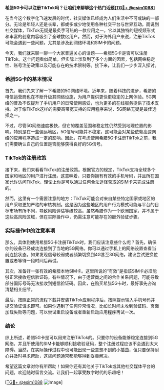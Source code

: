 **希腊5G卡可以注册TikTok吗？让咱们来聊聊这个热门话题[[TG💪+ @esim1088](https://t.me/s/esim1088)]**

在当今这个数字化飞速发展的时代，社交媒体已经成为人们生活中不可或缺的一部分。无论是年轻人还是长辈，都或多或少地使用各种社交平台与世界互动。而说到社交媒体，TikTok无疑是最炙手可热的一款应用之一。它以其独特的短视频形式和丰富的创意内容吸引了全球数亿用户。然而，对于海外用户来说，注册TikTok可能会遇到一些问题，尤其是涉及到网络环境和SIM卡的问题。

今天，我们就来聊一聊一个大家普遍关心的话题——希腊5G卡是否可以注册TikTok。这个问题看似简单，但实际上涉及到了多个方面的因素，包括网络稳定性、账号注册政策以及可能存在的技术限制等。接下来，让我们一步步深入探讨。

### 希腊5G卡的基本情况

首先，我们先来了解一下希腊的5G网络环境。近年来，随着科技的进步，希腊的电信运营商也在不断升级其网络设施，为用户提供更快更稳定的上网体验。5G网络的普及不仅提升了手机用户的日常使用感受，也为更多的在线服务提供了技术支持。对于像TikTok这样的需要高带宽支持的应用程序来说，5G网络无疑是最佳选择之一。

不过，尽管5G网络速度极快，但它的覆盖范围和稳定性仍然受到地理位置的影响。特别是在一些偏远地区，5G信号可能并不稳定，这可能会对某些依赖高速网络的应用程序造成一定的影响。因此，在考虑使用希腊5G卡注册TikTok之前，我们需要确认自己的位置是否能够获得良好的5G信号。

### TikTok的注册政策

接下来，我们来看看TikTok的注册政策。根据官方的规定，TikTok支持全球多个国家和地区的用户进行注册。这意味着，只要你拥有有效的手机号码，并且所在国家允许访问TikTok，理论上你是可以通过任何合法途径获取的SIM卡来完成注册的。

然而，这里有一个需要注意的地方：TikTok可能会对来自某些特定国家或地区的用户采取更加严格的审核机制。这是因为这些地区的用户行为模式可能与平台的目标市场有所不同，导致风险评估等级较高。虽然希腊作为一个欧洲国家，并不属于这些高风险区域，但在实际操作中，仍需注意可能存在的额外验证步骤。

### 实际操作中的注意事项

那么，具体到使用希腊5G卡注册TikTok时，我们应该注意些什么呢？首先，确保你的设备已经成功连接到了当地的5G网络。你可以通过手机上的网络设置查看当前连接状态。如果发现信号较弱或者频繁切换到4G甚至3G网络，建议尝试更换位置或者等待一段时间后再试。

其次，准备好一张有效的希腊本地SIM卡。这里所说的“有效”是指该SIM卡必须能够正常接收短信验证码。有些情况下，由于运营商之间的合作关系问题，可能导致部分国际号码无法接收到短信验证码。因此，在购买希腊5G卡时，最好事先咨询清楚相关细节。

最后，按照正常的流程下载并安装TikTok应用程序后，按照提示输入手机号码并提交验证请求即可。如果你遇到了任何异常情况，比如长时间未收到验证码、页面加载失败等问题，可以尝试重启设备或者重新启动应用程序再试一次。

### 结论

综上所述，希腊5G卡是可以用来注册TikTok的。只要你的设备能够稳定连接到5G网络，并且所使用的SIM卡能够顺利接收验证码，整个注册过程应该不会遇到太大障碍。当然，在实际操作过程中也可能出现一些意想不到的小插曲，但只要保持耐心并及时寻求帮助，这些问题通常都能够得到妥善解决。

希望这篇文章对你有所帮助！如果你还有其他关于TikTok或其他社交媒体平台的问题，欢迎随时留言交流。让我们一起享受数字时代的乐趣吧！

[[TG💪+ @esim1088](https://t.me/s/esim1088) ![Image](https://i.postimg.cc/4NQfJmqS/Snipaste-2025-05-13-00-14-12.png)]